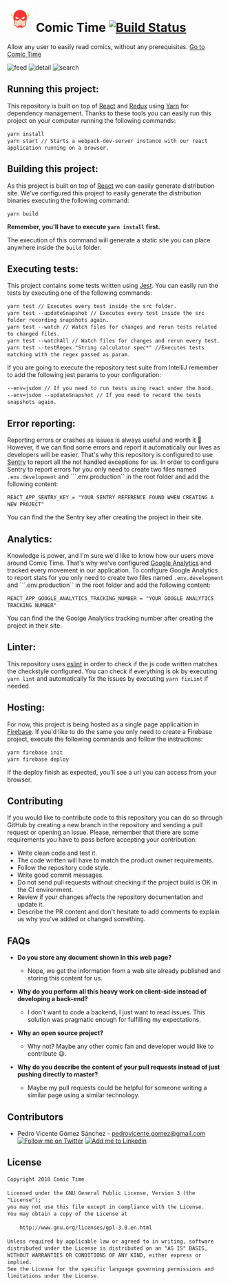 # <img alt="Buzz" src="./art/logo.svg" height="60" width="60"/> Comic Time [![Build Status](https://travis-ci.org/ComicTime/ComicTime.svg?branch=master)](https://travis-ci.org/ComicTime/ComicTime)

Allow any user to easily read comics, without any prerequisites. [Go to Comic Time](https://is-comic-time.firebaseapp.com)

![feed](./art/screencasts/feed.gif)
![detail](./art/screencasts/detail.gif)
![search](./art/screencasts/search.gif)

## Running this project:

This repository is built on top of [React](https://reactjs.org/) and [Redux](https://redux.js.org/advanced/middleware) using [Yarn](https://yarnpkg.com/en/) for dependency management. Thanks to these tools you can easily run this project on your computer running the following commands:

```
yarn install
yarn start // Starts a webpack-dev-server instance with our react application running on a browser.
```

## Building this project:

As this project is built on top of [React](https://reactjs.org/) we can easily generate distribution site. We've configured this project to easily generate the distribution binaries executing the following command:

```
yarn build
```

**Remember, you'll have to execute ``yarn install`` first.**

The execution of this command will generate a static site you can place anywhere inside the ``build`` folder.

## Executing tests:

This project contains some tests written using [Jest](https://facebook.github.io/jest/). You can easily run the tests by executing one of the following commands:

```
yarn test // Executes every test inside the src folder.
yarn test --updateSnapshot // Executes every test inside the src folder recording snapshots again.
yarn test --watch // Watch files for changes and rerun tests related to changed files.
yarn test --watchAll // Watch files for changes and rerun every test.
yarn test --testRegex "String calculator spec*" //Executes tests matching with the regex passed as param.
```

If you are going to execute the repository test suite from IntelliJ remember to add the following jest params to your configuration:

```
--env=jsdom // If you need to run tests using react under the hood.
--env=jsdom --updateSnapshot // If you need to record the tests snapshots again.
```

## Error reporting:

Reporting errors or crashes as issues is always useful and worth it :bug: However, if we can find some errors and report it automatically our lives as developers will be easier. That's why this repository is configured to use [Sentry](https://sentry.io/) to report all the not handled exceptions for us. In order to configure Sentry to report errors for you only need to create two files named ``.env.development`` and ```.env.production`` in the root folder and add the following content:

```
REACT_APP_SENTRY_KEY = "YOUR SENTRY REFERENCE FOUND WHEN CREATING A NEW PROJECT"
```

You can find the the Sentry key after creating the project in their site.

## Analytics:

Knowledge is power, and I'm sure we'd like to know how our users move around Comic Time. That's why we've configured [Google Analytics](https://analytics.google.com) and tracked every movement in our application. To configure Google Analytics to report stats for you only need to create two files named ``.env.development`` and ```.env.production`` in the root folder and add the following content:

```
REACT_APP_GOOGLE_ANALYTICS_TRACKING_NUMBER = "YOUR GOOGLE ANALYTICS TRACKING NUMBER"
```

You can find the the Goolge Analytics tracking number after creating the project in their site.

## Linter:

This repository uses [eslint](https://eslint.org/) in order to check if the js code written matches the checkstyle configured. You can check if everything is ok by executing ``yarn lint`` and automatically fix the issues by executing ``yarn fixLint`` if needed.

## Hosting:

For now, this project is being hosted as a single page applicaition in [Firebase](https://firebase.google.com/docs/hosting). If you'd like to do the same you only need to create a Firebase project, execute the following commands and follow the instructions:

```
yarn firebase init
yarn firebase deploy
```

If the deploy finish as expected, you'll see a url you can access from your browser.

## Contributing

If you would like to contribute code to this repository you can do so through GitHub by creating a new branch in the repository and sending a pull request or opening an issue. Please, remember that there are some requirements you have to pass before accepting your contribution:

* Write clean code and test it.
* The code written will have to match the product owner requirements.
* Follow the repository code style.
* Write good commit messages.
* Do not send pull requests without checking if the project build is OK in the CI environment.
* Review if your changes affects the repository documentation and update it.
* Describe the PR content and don't hesitate to add comments to explain us why you've added or changed something.

## FAQs

* **Do you store any document shown in this web page?**
    * Nope, we get the information from a web site already published and storing this content for us.

* **Why do you perform all this heavy work on client-side instead of developing a back-end?**
    * I don't want to code a backend, I just want to read issues. This solution was pragmatic enough for fulfilling my expectations.

* **Why an open source project?**
    * Why not? Maybe any other comic fan and developer would like to contribute :smiley:.

* **Why do you describe the content of your pull requests instead of just pushing directly to master?**
    * Maybe my pull requests could be helpful for someone writing a similar page using a similar technology.

## Contributors

* Pedro Vicente Gómez Sánchez - <pedrovicente.gomez@gmail.com> <a href="https://twitter.com/pedro_g_s"><img alt="Follow me on Twitter" src="https://image.freepik.com/iconos-gratis/twitter-logo_318-40209.jpg" height="20" width="20"/></a> <a href="https://es.linkedin.com/in/pedrovgs"><img alt="Add me to Linkedin" src="https://image.freepik.com/iconos-gratis/boton-del-logotipo-linkedin_318-84979.png" height="20" width="20"/></a>

## License

    Copyright 2018 Comic Time

    Licensed under the GNU General Public License, Version 3 (the "License");
    you may not use this file except in compliance with the License.
    You may obtain a copy of the License at

        http://www.gnu.org/licenses/gpl-3.0.en.html

    Unless required by applicable law or agreed to in writing, software
    distributed under the License is distributed on an "AS IS" BASIS,
    WITHOUT WARRANTIES OR CONDITIONS OF ANY KIND, either express or implied.
    See the License for the specific language governing permissions and
    limitations under the License.
